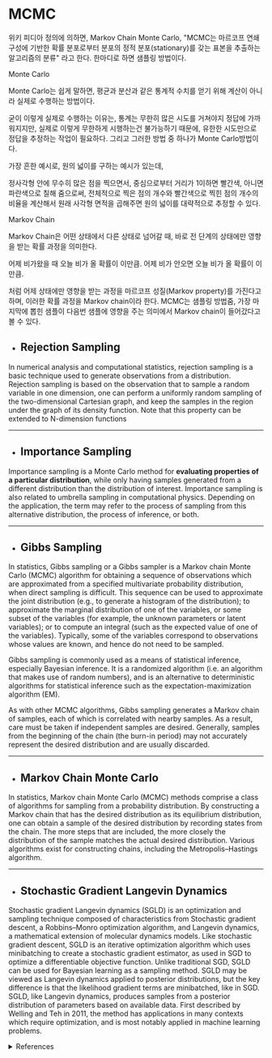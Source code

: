 # MCMC

위키 피디아 정의에 의하면, Markov Chain Monte Carlo, "MCMC는 마르코프 연쇄 구성에 기반한 확률 분포로부터 분포의 정적 분포(stationary)를 갖는 표본을 추출하는 알고리즘의 분류" 라고 한다. 한마디로 하면 샘플링 방법이다.

Monte Carlo

Monte Carlo는 쉽게 말하면, 평균과 분산과 같은 통계적 수치를 얻기 위해 계산이 아니라 실제로 수행하는 방법이다.

굳이 이렇게 실제로 수행하는 이유는, 통계는 무한히 많은 시도를 거쳐야지 정답에 가까워지지만, 실제로 이렇게 무한하게 시행하는건 불가능하기 때문에, 유한한 시도만으로 정답을 추정하는 작업이 필요하다. 그리고 그러한 방법 중 하나가 Monte Carlo방법이다.

가장 흔한 예시로, 원의 넓이를 구하는 예시가 있는데,

정사각형 안에 무수히 많은 점을 찍으면서, 중심으로부터 거리가 1이하면 빨간색, 아니면 파란색으로 칠해 줌으로써, 전체적으로 찍은 점의 개수와 빨간색으로 찍힌 점의 개수의 비율을 계산해서 원래 사각형 면적을 곱해주면 원의 넓이를 대략적으로 추정할 수 있다. 

Markov Chain

Markov Chain은 어떤 상태에서 다른 상태로 넘어갈 때, 바로 전 단계의 상태에만 영향을 받는 확률 과정을 의미한다.

어제 비가왔을 때 오늘 비가 올 확률이 이만큼.
어제 비가 안오면 오늘 비가 올 확률이 이만큼.

처럼 어제 상태에만 영향을 받는 과정을 마르코프 성질(Markov property)를 가진다고 하며, 이러한 확률 과정을 Markov chain이라 한다.
MCMC는 샘플링 방법줌, 가장 마지막에 뽑힌 샘플이 다음번 샘플에 영향을 주는 의미에서 Markov chain이 들어갔다고 볼 수 있다.


- ## Rejection Sampling

In numerical analysis and computational statistics, rejection sampling is a basic technique used to generate observations from a distribution. Rejection sampling is based on the observation that to sample a random variable in one dimension, one can perform a uniformly random sampling of the two-dimensional Cartesian graph, and keep the samples in the region under the graph of its density function. Note that this property can be extended to N-dimension functions

---
- ## Importance Sampling

Importance sampling is a Monte Carlo method for **evaluating properties of a particular distribution**, while only having samples generated from a different distribution than the distribution of interest. Importance sampling is also related to umbrella sampling in computational physics. Depending on the application, the term may refer to the process of sampling from this alternative distribution, the process of inference, or both.

---
- ## Gibbs Sampling

In statistics, Gibbs sampling or a Gibbs sampler is a Markov chain Monte Carlo (MCMC) algorithm for obtaining a sequence of observations which are approximated from a specified multivariate probability distribution, when direct sampling is difficult. This sequence can be used to approximate the joint distribution (e.g., to generate a histogram of the distribution); to approximate the marginal distribution of one of the variables, or some subset of the variables (for example, the unknown parameters or latent variables); or to compute an integral (such as the expected value of one of the variables). Typically, some of the variables correspond to observations whose values are known, and hence do not need to be sampled.

Gibbs sampling is commonly used as a means of statistical inference, especially Bayesian inference. It is a randomized algorithm (i.e. an algorithm that makes use of random numbers), and is an alternative to deterministic algorithms for statistical inference such as the expectation-maximization algorithm (EM).

As with other MCMC algorithms, Gibbs sampling generates a Markov chain of samples, each of which is correlated with nearby samples. As a result, care must be taken if independent samples are desired. Generally, samples from the beginning of the chain (the burn-in period) may not accurately represent the desired distribution and are usually discarded.

---
- ## Markov Chain Monte Carlo

In statistics, Markov chain Monte Carlo (MCMC) methods comprise a class of algorithms for sampling from a probability distribution. By constructing a Markov chain that has the desired distribution as its equilibrium distribution, one can obtain a sample of the desired distribution by recording states from the chain. The more steps that are included, the more closely the distribution of the sample matches the actual desired distribution. Various algorithms exist for constructing chains, including the Metropolis–Hastings algorithm.

---
- ## Stochastic Gradient Langevin Dynamics

Stochastic gradient Langevin dynamics (SGLD) is an optimization and sampling technique composed of characteristics from Stochastic gradient descent, a Robbins–Monro optimization algorithm, and Langevin dynamics, a mathematical extension of molecular dynamics models. Like stochastic gradient descent, SGLD is an iterative optimization algorithm which uses minibatching to create a stochastic gradient estimator, as used in SGD to optimize a differentiable objective function. Unlike traditional SGD, SGLD can be used for Bayesian learning as a sampling method. SGLD may be viewed as Langevin dynamics applied to posterior distributions, but the key difference is that the likelihood gradient terms are minibatched, like in SGD. SGLD, like Langevin dynamics, produces samples from a posterior distribution of parameters based on available data. First described by Welling and Teh in 2011, the method has applications in many contexts which require optimization, and is most notably applied in machine learning problems.



<details>
<summary>References</summary>
<div>
An Introduction to MCMC for Machine Learning

rejection sampling : https://angeloyeo.github.io/2020/09/16/rejection_sampling.html,

MCMC : https://github.com/Joseph94m/MCMC/blob/master/MCMC.ipynb

Gibbs sampling : https://jehyunlee.github.io/2021/04/20/Python-DS-69-gibbsampling/

Importance sampling : https://pasus.tistory.com/52

</div>
</details>
